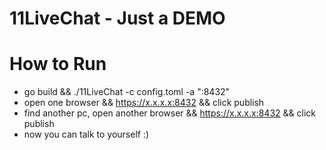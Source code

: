 # 11LiveChat - Just a DEMO


# How to Run

* go build && ./11LiveChat -c config.toml -a ":8432"
* open one browser && https://x.x.x.x:8432 && click publish
* find another pc, open another browser && https://x.x.x.x:8432 && click publish
* now you can talk to yourself :)

